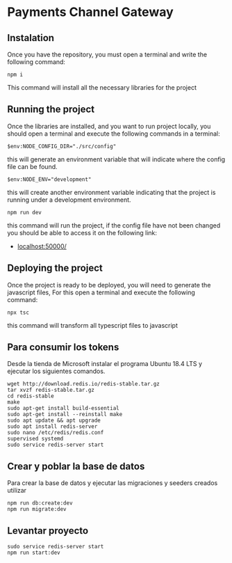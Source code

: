 # Payments Channel Gateway

## Instalation

Once you have the repository, you must open a terminal and write the following command:

    npm i

This command will install all the necessary libraries for the project

## Running the project

Once the libraries are installed, and you want to run project locally, you should open a terminal and execute the following commands in a terminal:

    $env:NODE_CONFIG_DIR="./src/config"

this will generate an environment variable that will indicate where the config file can be found.

    $env:NODE_ENV="development"

this will create another environment variable indicating that the project is running under a development environment.

    npm run dev

this command will run the project, if the config file have not been changed you should be able to access it on the following link:

- [localhost:50000/](localhost:5000/)

## Deploying the project

Once the project is ready to be deployed, you will need to generate the javascript files, For this open a terminal and execute the following command:

    npx tsc

this command will transform all typescript files to javascript

<!-- # Inicio por primera vez del proyecto -->

## Para consumir los tokens

Desde la tienda de Microsoft instalar el programa Ubuntu 18.4 LTS y ejecutar los siguientes comandos.

    wget http://download.redis.io/redis-stable.tar.gz
    tar xvzf redis-stable.tar.gz
    cd redis-stable
    make
    sudo apt-get install build-essential
    sudo apt-get install --reinstall make
    sudo apt update && apt upgrade
    sudo apt install redis-server
    sudo nano /etc/redis/redis.conf
    supervised systemd
    sudo service redis-server start

## Crear y poblar la base de datos

Para crear la base de datos y ejecutar las migraciones y seeders creados utilizar

    npm run db:create:dev
    npm run migrate:dev

## Levantar proyecto

    sudo service redis-server start
    npm run start:dev
